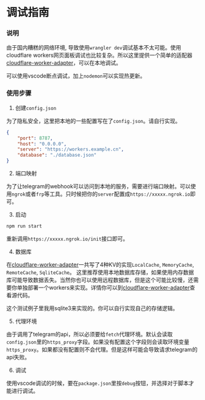 # 调试指南


### 说明

由于国内糟糕的网络环境, 导致使用`wrangler dev`调试基本不太可能。使用cloudflare workers网页面板调试也比较复杂。所以这里提供一个简单的适配器[cloudflare-worker-adapter](https://github.com/tbxark/cloudflare-worker-adapter)，可以在本地调试。

可以使用vscode断点调试，加上`nodemon`可以实现热更新。

### 使用步骤

1. 创建`config.json`

为了隐私安全，这里把本地的一些配置写在了`config.json`。请自行实现。
```json
{
    "port": 8787,
    "host": "0.0.0.0",
    "server": "https://workers.example.cn",
    "database": "./database.json"
}
```

2. 端口映射

为了让telegram的webhook可以访问到本地的服务，需要进行端口映射。可以使用`ngrok`或者`frp`等工具。只时候把你的`server`配置成`https://xxxxx.ngrok.io`即可。


3. 启动

```bash
npm run start
```
重新调用`https://xxxxx.ngrok.io/init`接口即可。

4. 数据库

在[cloudflare-worker-adapter](https://github.com/tbxark/cloudflare-worker-adapter)一共写了4种KV的实现`LocalCache`, `MemoryCache`, `RemoteCache`, `SqliteCache`。
这里推荐使用本地数据库存储，如果使用内存数据库可能导致数据丢失。当然你也可以使用远程数据库，但是这个可能比较慢，还需要你单独部署一个workers来实现。详情你可以到[cloudflare-worker-adapter](https://github.com/tbxark/cloudflare-worker-adapter)查看源代码。

这个测试例子里我用sqlite3来实现的。你可以自行实现自己的存储逻辑。

5. 代理环境

由于调用了telegram的api，所以必须要给`fetch`代理环境。默认会读取`config.json`里的`https_proxy`字段。如果没有配置这个字段则会读取环境变量`https_proxy`。如果都没有配置则不会代理。但是这样可能会导致请求telegram的api失败。


6. 调试

使用vscode调试的时候，要在`package.json`里按`debug`按钮，并选择对于脚本才能进行调试。